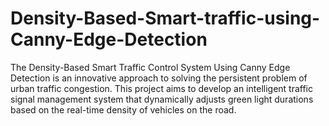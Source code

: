 # Density-Based-Smart-traffic-using-Canny-Edge-Detection
The Density-Based Smart Traffic Control System Using Canny Edge Detection is an innovative approach to solving the persistent problem of urban traffic congestion. This project aims to develop an intelligent traffic signal management system that dynamically adjusts green light durations based on the real-time density of vehicles on the road. 
